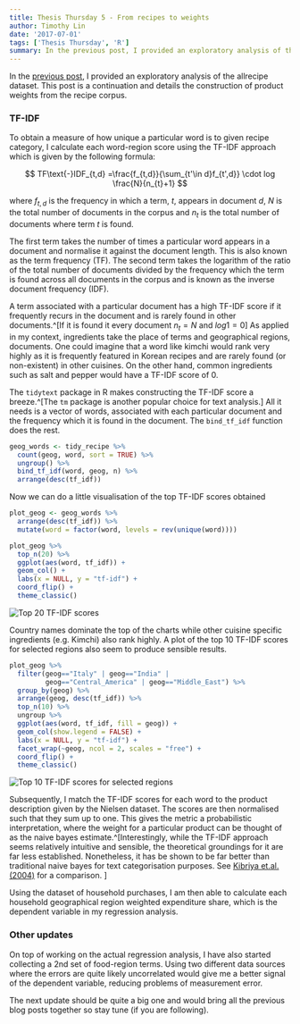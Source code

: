 ```yaml
---
title: Thesis Thursday 5 - From recipes to weights
author: Timothy Lin
date: '2017-07-01'
tags: ['Thesis Thursday', 'R']
summary: In the previous post, I provided an exploratory analysis of the allrecipe dataset. This post is a continuation and details the construction of product weights from the recipe corpus
---
```


In the [previous post](/blog/thesis-thursday-4-analysing-recipes/), I provided an exploratory analysis of the allrecipe dataset. This post is a continuation and details the construction of product weights from the recipe corpus.

### TF-IDF

To obtain a measure of how unique a particular word is to given recipe category, I calculate each word-region score using the TF-IDF approach which is given by the following formula:

$$
TF\text{-}IDF_{t,d} =\frac{f_{t,d}}{\sum_{t'\in d}f_{t',d}} \cdot log \frac{N}{n_{t}+1}
$$

where $f_{t,d}$ is the frequency in which a term, $t$, appears in document $d$, $N$ is the total number of documents in the corpus and $n_{t}$ is the total number of documents where term $t$ is found.

The first term takes the number of times a particular word appears in a document and normalise it against the document length. This is also known as the term frequency (TF). The second term takes the logarithm of the ratio of the total number of documents divided by the frequency which the term is found across all documents in the corpus and is known as the inverse document frequency (IDF).

A term associated with a particular document has a high TF-IDF score if it frequently recurs in the document and is rarely found in other documents.^[If it is found it every document $n_{t}=N$ and $log 1 = 0$] As applied in my context, ingredients take the place of terms and geographical regions, documents. One could imagine that a word like kimchi would rank very highly as it is frequently featured in Korean recipes and are rarely found (or non-existent) in other cuisines. On the other hand, common ingredients such as salt and pepper would have a TF-IDF score of 0.

The `tidytext` package in R makes constructing the TF-IDF score a breeze.^[The `tm` package is another popular choice for text analysis.] All it needs is a vector of words, associated with each particular document and the frequency which it is found in the document. The `bind_tf_idf` function does the rest.

```r
geog_words <- tidy_recipe %>%
  count(geog, word, sort = TRUE) %>%
  ungroup() %>%
  bind_tf_idf(word, geog, n) %>%
  arrange(desc(tf_idf))
```

Now we can do a little visualisation of the top TF-IDF scores obtained

```r
plot_geog <- geog_words %>%
  arrange(desc(tf_idf)) %>%
  mutate(word = factor(word, levels = rev(unique(word))))

plot_geog %>%
  top_n(20) %>%
  ggplot(aes(word, tf_idf)) +
  geom_col() +
  labs(x = NULL, y = "tf-idf") +
  coord_flip() +
  theme_classic()
```

![Top 20 TF-IDF scores](/static/r/topscores-1.png)

Country names dominate the top of the charts while other cuisine specific ingredients (e.g. Kimchi) also rank highly. A plot of the top 10 TF-IDF scores for selected regions also seem to produce sensible results.

```r
plot_geog %>%
  filter(geog=="Italy" | geog=="India" |
         geog=="Central_America" | geog=="Middle_East") %>%
  group_by(geog) %>%
  arrange(geog, desc(tf_idf)) %>%
  top_n(10) %>%
  ungroup %>%
  ggplot(aes(word, tf_idf, fill = geog)) +
  geom_col(show.legend = FALSE) +
  labs(x = NULL, y = "tf-idf") +
  facet_wrap(~geog, ncol = 2, scales = "free") +
  coord_flip() +
  theme_classic()
```

![Top 10 TF-IDF scores for selected regions](/static/r/ctyplot-1.png)

Subsequently, I match the TF-IDF scores for each word to the product description given by the Nielsen dataset. The scores are then normalised such that they sum up to one. This gives the metric a probabilistic interpretation, where the weight for a particular product can be thought of as the naive bayes estimate.^[Interestingly, while the TF-IDF approach seems relatively intuitive and sensible, the theoretical groundings for it are far less established. Nonetheless, it has be shown to be far better than traditional naive bayes for text categorisation purposes. See [Kibriya et.al. (2004)](http://www.cs.waikato.ac.nz/~eibe/pubs/kibriya_et_al_cr.pdf) for a comparison. ]

Using the dataset of household purchases, I am then able to calculate each household geographical region weighted expenditure share, which is the dependent variable in my regression analysis.

### Other updates

On top of working on the actual regression analysis, I have also started collecting a 2nd set of food-region terms. Using two different data sources where the errors are quite likely uncorrelated would give me a better signal of the dependent variable, reducing problems of measurement error.

The next update should be quite a big one and would bring all the previous blog posts together so stay tune (if you are following).
